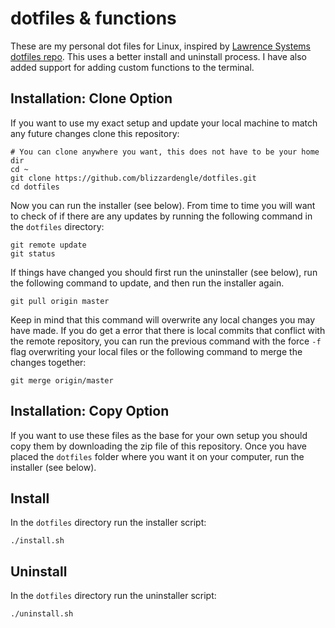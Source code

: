 # dotfiles & functions

These are my personal dot files for Linux, inspired by [Lawrence Systems dotfiles repo](https://github.com/flipsidecreations/dotfiles). This uses a better install and uninstall process. I have also added support for adding custom functions to the terminal.

## Installation: Clone Option

If you want to use my exact setup and update your local machine to match any future changes clone this repository:

```
# You can clone anywhere you want, this does not have to be your home dir
cd ~
git clone https://github.com/blizzardengle/dotfiles.git
cd dotfiles
```

Now you can run the installer (see below). From time to time you will want to check of if there are any updates by running the following command in the `dotfiles` directory:

```
git remote update
git status
```

If things have changed you should first run the uninstaller (see below), run the following command to update, and then run the installer again.

```
git pull origin master
```

Keep in mind that this command will overwrite any local changes you may have made. If you do get a error that there is local commits that conflict with the remote repository, you can run the previous command with the force `-f` flag overwriting your local files or the following command to merge the changes together:

```
git merge origin/master
```

## Installation: Copy Option

If you want to use these files as the base for your own setup you should copy them by downloading the zip file of this repository. Once you have placed the `dotfiles` folder where you want it on your computer, run the installer (see below).

## Install

In the `dotfiles` directory run the installer script:

```
./install.sh
```

## Uninstall

In the `dotfiles` directory run the uninstaller script:

```
./uninstall.sh
```
